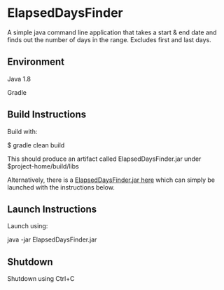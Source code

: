 # ElapsedDaysFinder
A simple java command line application that takes a start & end date and finds out the number of days in the range. Excludes first and last days.

## Environment
Java 1.8

Gradle

## Build Instructions
Build with:

$ gradle clean build

This should produce an artifact called ElapsedDaysFinder.jar under $project-home/build/libs

Alternatively, there is a [ElapsedDaysFinder.jar here](https://github.com/mkhan24/ElapsedDaysFinder/blob/master/artifact/) which can simply be launched with the instructions below.

## Launch Instructions

Launch using:

java -jar ElapsedDaysFinder.jar

## Shutdown
Shutdown using Ctrl+C



